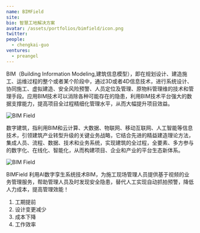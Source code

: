 ```yaml
---
name: BIMField
site: 
bio: 智慧工地解决方案
avatar: /assets/portfolios/bimfield/icon.png
twitter: 
people:
  - chengkai-guo
ventures:
  - preangel
---
```


BIM（Building Information Modeling,建筑信息模型），即在规划设计、建造施工、运维过程的整个或者某个阶段中，通过3D或者4D信息技术，进行系统设计、协同施工、虚拟建造、安全风险预警、人员定位及管理、原物料管理维的技术和管理手段。应用BIM技术可以消除各种可能存在的隐患，利用BIM技术平台强大的数据支撑能力，提高项目全过程精细化管理水平，从而大幅提升项目效益。

![BIM Field](/assets/prtfolios/bimfield/bim-management.jpg)

数字建筑，指利用BIM和云计算、大数据、物联网、移动互联网、人工智能等信息技术，引领建筑产业转型升级的关键业务战略，它结合先进的精益建造理论方法，集成人员、流程、数据、技术和业务系统，实现建筑的全过程，全要素、多方参与的数字化、在线化、智能化，从而构建项目、企业和产业的平台生态新体系。

![BIM Field](/assets/prtfolios/bimfield/bim-demo.jpg)

BIMField 利用AI数字孪生系统技术BIM，为施工现场管理人员提供基于视频的业务管理服务，帮助管理人员及时发现安全隐患，替代人工实现自动抓拍预警，降低人力成本，提高管理效能！

1. 工期提前
1. 设计变更减少
1. 成本下降
1. 工作效率
